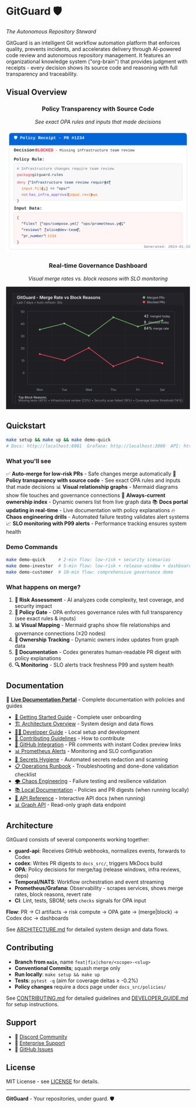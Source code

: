 # GitGuard 🛡️
*The Autonomous Repository Steward*

GitGuard is an intelligent Git workflow automation platform that enforces quality, prevents incidents, and accelerates delivery through AI-powered code review and autonomous repository management. It features an organizational knowledge system ("org-brain") that provides judgment with receipts - every decision shows its source code and reasoning with full transparency and traceability.

## Visual Overview

<div align="center">

### Policy Transparency with Source Code
*See exact OPA rules and inputs that made decisions*

![Policy Receipt Example](docs/images/policy-receipt-example.svg)

### Real-time Governance Dashboard
*Visual merge rates vs. block reasons with SLO monitoring*

![Grafana Dashboard Example](docs/images/grafana-dashboard-example.svg)

</div>

## Quickstart

```bash
make setup && make up && make demo-quick
# Docs: http://localhost:8001  Grafana: http://localhost:3000  API: http://localhost:8000
```

### What you'll see

✅ **Auto-merge for low-risk PRs** - Safe changes merge automatically
🚫 **Policy transparency with source code** - See exact OPA rules and inputs that made decisions
📊 **Visual relationship graphs** - Mermaid diagrams show file touches and governance connections
👥 **Always-current ownership index** - Dynamic owners list from live graph data
📚 **Docs portal updating in real-time** - Live documentation with policy explanations
🔥 **Chaos engineering drills** - Automated failure testing validates alert systems
📈 **SLO monitoring with P99 alerts** - Performance tracking ensures system health

### Demo Commands

```bash
make demo-quick     # 2-min flow: low-risk + security scenarios
make demo-investor  # 5-min flow: low-risk + release-window + dashboard
make demo-customer  # 10-min flow: comprehensive governance demo
```

### What happens on merge?

1. **🎯 Risk Assessment** - AI analyzes code complexity, test coverage, and security impact
2. **🚪 Policy Gate** - OPA enforces governance rules with full transparency (see exact rules & inputs)
3. **📊 Visual Mapping** - Mermaid graphs show file relationships and governance connections (≤20 nodes)
4. **👥 Ownership Tracking** - Dynamic owners index updates from graph data
5. **📖 Documentation** - Codex generates human-readable PR digest with policy explanations
6. **🔍 Monitoring** - SLO alerts track freshness P99 and system health

## Documentation

📖 **[Live Documentation Portal](https://your-org.github.io/gitguard)** - Complete documentation with policies and guides

- [🚀 Getting Started Guide](GETTING_STARTED.md) - Complete user onboarding
- [🏗️ Architecture Overview](ARCHITECTURE.md) - System design and data flows
- [👩‍💻 Developer Guide](DEVELOPER_GUIDE.md) - Local setup and development
- [🤝 Contributing Guidelines](CONTRIBUTING.md) - How to contribute
- [🔗 GitHub Integration](docs/GITHUB_INTEGRATION.md) - PR comments with instant Codex preview links
- [📊 Prometheus Alerts](docs/PROMETHEUS_ALERTS.md) - Monitoring and SLO configuration
- [🔐 Secrets Hygiene](docs/SECRETS_HYGIENE.md) - Automated secrets redaction and scanning
- [📋 Operations Runbook](RUNBOOK.md) - Troubleshooting and done-done validation checklist
- [🌪️ Chaos Engineering](tests/CHAOS_ENGINEERING.md) - Failure testing and resilience validation
- [📚 Local Documentation](http://localhost:8001) - Policies and PR digests (when running locally)
- [🔌 API Reference](http://localhost:8000/docs) - Interactive API docs (when running)
- [📊 Graph API](http://localhost:8000/graph/pr/{number}) - Read-only graph data endpoint

## Architecture

GitGuard consists of several components working together:

- **guard-api**: Receives GitHub webhooks, normalizes events, forwards to Codex
- **codex**: Writes PR digests to `docs_src/`, triggers MkDocs build
- **OPA**: Policy decisions for merge/tag (release windows, infra reviews, deps)
- **Temporal/NATS**: Workflow orchestration and event streaming
- **Prometheus/Grafana**: Observability - scrapes services, shows merge rates, block reasons, revert rate
- **CI**: Lint, tests, SBOM; sets `checks` signals for OPA input

**Flow**: PR → CI artifacts → risk compute → OPA gate → (merge|block) → Codex doc → dashboards

See [ARCHITECTURE.md](ARCHITECTURE.md) for detailed system design and data flows.

## Contributing

- **Branch from `main`**, name `feat|fix|chore/<scope>-<slug>`
- **Conventional Commits**; squash merge only
- **Run locally**: `make setup && make up`
- **Tests**: `pytest -q` (aim for coverage deltas ≥ -0.2%)
- **Policy changes** require a docs page under `docs_src/policies/`

See [CONTRIBUTING.md](CONTRIBUTING.md) for detailed guidelines and [DEVELOPER_GUIDE.md](DEVELOPER_GUIDE.md) for setup instructions.

## Support

- 💬 [Discord Community](https://discord.gg/gitguard)
- 📧 [Enterprise Support](mailto:enterprise@gitguard.io)
- 🐛 [GitHub Issues](https://github.com/your-org/gitguard/issues)

## License

MIT License - see [LICENSE](LICENSE) for details.

---

**GitGuard** - Your repositories, under guard. 🛡️
